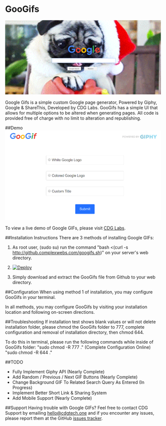 # GooGifs
![Demo Screen](/install/Test.png?raw=true)

Google Gifs is a simple custom Google page generator, Powered by Giphy, Google & ShareThis, Developed by CDG Labs. GooGifs has a simple UI that allows for multiple options to be altered when generating pages. All code is provided free of charge with no limit to alteration and republishing.

##Demo
![Home Screen](/install/HomeSS.png?raw=true)

To view a live demo of Google GIFs, please visit [CDG Labs](http://demo.complexwebs.com/).

##Installation Instructions
There are 3 methods of installing Google GIFs:

1. As root user, (sudo su) run the command "bash <(curl -s http://github.complexwebs.com/googifs.sh)" on your server's web directory.

2. [![Deploy](https://www.herokucdn.com/deploy/button.svg)](https://heroku.com/deploy)

3. Simply download and extract the GooGifs file from Github to your web directory.

##Configuration
When using method 1 of installation, you may configure GooGifs in your terminal.

In all methods, you may configure GooGifs by visiting your installation location and following on-screen directions.

##Troubleshooting
If installation test shows blank values or will not delete installation folder, please chmod the GooGifs folder to 777, complete configuration and removal of installation directory, then chmod 644.

To do this in terminal, please run the following commands while inside of GooGifs folder:
"sudo chmod -R 777 ."
(Complete Configuration Online)
"sudo chmod -R 644 ."

##TODO

* Fully Implement Giphy API (Nearly Complete)
* Add Random / Previous / Next GIF Buttons (Nearly Complete)
* Change Background GIF To Related Search Query As Entered (In Progress)
* Implement Better Short Link & Sharing System
* Add Mobile Support (Nearly Complete)

##Support
Having trouble with Google GIFs? Feel free to contact CDG Support by emailing hello@cdgtech.one and if you encounter any issues, please report them at the GitHub [issues tracker](https://github.com/cdgco/GooGifs/issues).
